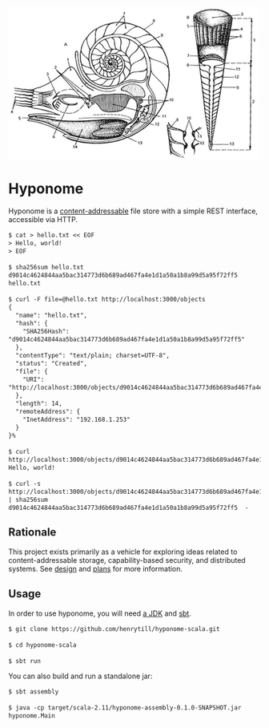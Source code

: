 ![](doc/molluscs.gif)

Hyponome
========

Hyponome is a [content-addressable](https://en.wikipedia.org/wiki/Content-addressable_storage) file store with a simple REST interface, accessible via HTTP.

```
$ cat > hello.txt << EOF
> Hello, world!
> EOF

$ sha256sum hello.txt
d9014c4624844aa5bac314773d6b689ad467fa4e1d1a50a1b8a99d5a95f72ff5  hello.txt

$ curl -F file=@hello.txt http://localhost:3000/objects
{
  "name": "hello.txt",
  "hash": {
    "SHA256Hash": "d9014c4624844aa5bac314773d6b689ad467fa4e1d1a50a1b8a99d5a95f72ff5"
  },
  "contentType": "text/plain; charset=UTF-8",
  "status": "Created",
  "file": {
    "URI": "http://localhost:3000/objects/d9014c4624844aa5bac314773d6b689ad467fa4e1d1a50a1b8a99d5a95f72ff5/hello.txt"
  },
  "length": 14,
  "remoteAddress": {
    "InetAddress": "192.168.1.253"
  }
}%

$ curl http://localhost:3000/objects/d9014c4624844aa5bac314773d6b689ad467fa4e1d1a50a1b8a99d5a95f72ff5/hello.txt
Hello, world!

$ curl -s http://localhost:3000/objects/d9014c4624844aa5bac314773d6b689ad467fa4e1d1a50a1b8a99d5a95f72ff5/hello.txt | sha256sum
d9014c4624844aa5bac314773d6b689ad467fa4e1d1a50a1b8a99d5a95f72ff5  -
```

## Rationale

This project exists primarily as a vehicle for exploring ideas related to content-addressable storage, capability-based security, and distributed systems.  See [design](doc/Design.md) and [plans](doc/Plans.md) for more information.

## Usage

In order to use hyponome, you will need [a JDK](http://openjdk.java.net/) and [sbt](http://www.scala-sbt.org/).

```
$ git clone https://github.com/henrytill/hyponome-scala.git

$ cd hyponome-scala

$ sbt run
```

You can also build and run a standalone jar:
```
$ sbt assembly

$ java -cp target/scala-2.11/hyponome-assembly-0.1.0-SNAPSHOT.jar hyponome.Main
```
